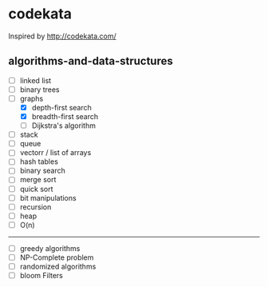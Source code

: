 # codekata

Inspired by http://codekata.com/

## algorithms-and-data-structures

- [ ] linked list
- [ ] binary trees
- [ ] graphs
  - [x] depth-first search 
  - [x] breadth-first search 
  - [ ] Dijkstra's algorithm
- [ ] stack
- [ ] queue
- [ ] vectorr / list of arrays
- [ ] hash tables
- [ ] binary search
- [ ] merge sort
- [ ] quick sort
- [ ] bit manipulations
- [ ] recursion
- [ ] heap
- [ ] O(n)
---------------------------------------------
- [ ] greedy algorithms
- [ ] NP-Complete problem
- [ ] randomized algorithms
- [ ] bloom Filters
